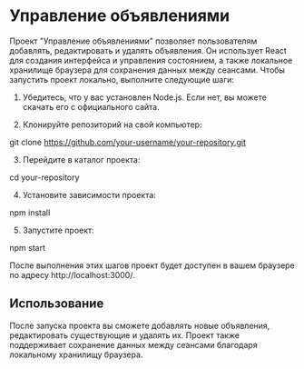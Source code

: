 # Управление объявлениями
Проект "Управление объявлениями" позволяет пользователям добавлять, редактировать и удалять объявления. Он использует React для создания интерфейса и управления состоянием, а также локальное хранилище браузера для сохранения данных между сеансами.
Чтобы запустить проект локально, выполните следующие шаги:

1. Убедитесь, что у вас установлен Node.js. Если нет, вы можете скачать его с официального сайта.

2. Клонируйте репозиторий на свой компьютер:

git clone https://github.com/your-username/your-repository.git

3. Перейдите в каталог проекта:

cd your-repository

4. Установите зависимости проекта:

npm install

5. Запустите проект:

npm start

После выполнения этих шагов проект будет доступен в вашем браузере по адресу http://localhost:3000/.

## Использование

После запуска проекта вы сможете добавлять новые объявления, редактировать существующие и удалять их. Проект также поддерживает сохранение данных между сеансами благодаря локальному хранилищу браузера.